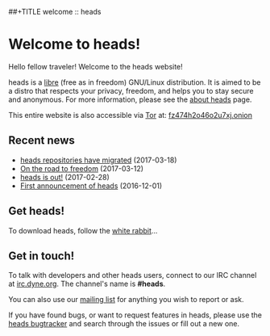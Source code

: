 ##+TITLE welcome :: heads

Welcome to heads!
=================

Hello fellow traveler! Welcome to the heads website!

heads is a [libre](https://en.wikipedia.org/wiki/Libre_software) (free
as in freedom) GNU/Linux distribution. It is aimed to be a distro that
respects your privacy, freedom, and helps you to stay secure and
anonymous. For more information, please see the [about heads](about.html)
page.

This entire website is also accessible via [Tor](https://torproject.org)
at: [fz474h2o46o2u7xj.onion](http://fz474h2o46o2u7xj.onion)

## Recent news

* [heads repositories have migrated](/news/2017/03/repo-migration.html) (2017-03-18)
* [On the road to freedom](/news/2017/03/on-the-road-to-freedom.html) (2017-03-12)
* [heads is out!](/news/2017/02/heads-is-out.html) (2017-02-28)
* [First announcement of heads](/news/2016/12/heads-announcement.html) (2016-12-01)


## Get heads!

To download heads, follow the [white rabbit](/download/)...


## Get in touch!

To talk with developers and other heads users, connect to
our IRC channel at [irc.dyne.org](https://irc.dyne.org/?channels=#heads).
The channel's name is **#heads**.

You can also use our
[mailing list](https://mailinglists.dyne.org/cgi-bin/mailman/listinfo/heads)
for anything you wish to report or ask.

If you have found bugs, or want to request features in heads, please use
the [heads bugtracker](https://github.com/headslive/bugtracker) and
search through the issues or fill out a new one.
